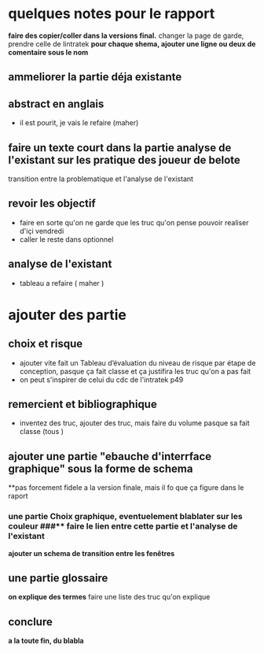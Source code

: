 # quelques notes pour le rapport #

**faire des copier/coller dans la versions final.** changer la page de garde, prendre celle de lintratek
**pour chaque shema, ajouter une ligne ou deux de comentaire sous le nom**


## ammeliorer la partie déja existante ##

## abstract en anglais ##
  * il est pourit, je vais le refaire (maher)

## faire un texte court dans la partie analyse de l'existant sur les pratique des joueur de belote ##
transition entre la problematique et l'analyse de l'existant

## revoir les objectif ##
  * faire en sorte qu'on ne garde que les truc qu'on pense pouvoir realiser d'içi vendredi
  * caller le reste dans optionnel

## analyse de l'existant ##
  * tableau a refaire ( maher )


# ajouter des partie #

## choix et risque ##
  * ajouter vite fait un Tableau d’évaluation du niveau de risque par étape de conception, pasque ça fait classe et ça justifira les truc qu'on a pas fait
  * on peut s'inspirer de celui du cdc de l'intratek p49

## remercient et bibliographique ##
  * inventez des truc, ajouter des truc, mais faire du volume pasque sa fait classe (tous )

## ajouter une partie "ebauche d'interrface graphique" sous la forme de schema ##
**pas forcement fidele a la version finale, mais il fo que ça figure dans le raport
### une partie Choix graphique, eventuelement blablater sur les couleur ###** faire le lien entre cette partie et l'analyse de l'existant
**ajouter un schema de transition entre les fenêtres**

## une partie glossaire ##
**on explique des termes** faire une liste des truc qu'on explique
## conclure ##
**a la toute fin, du blabla**
